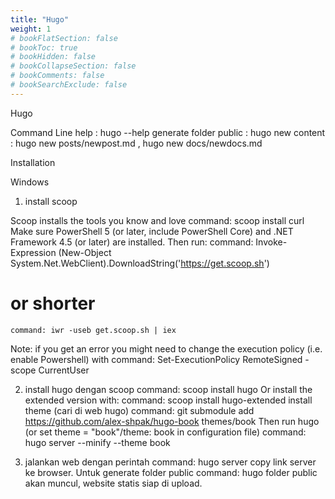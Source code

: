 ```yaml
---
title: "Hugo"
weight: 1
# bookFlatSection: false
# bookToc: true
# bookHidden: false
# bookCollapseSection: false
# bookComments: false
# bookSearchExclude: false
---
```


Hugo

Command Line
help : hugo --help
generate folder public : hugo
new content : hugo new posts/newpost.md , hugo new docs/newdocs.md

Installation

Windows

1. install scoop

Scoop installs the tools you know and love
command: scoop install curl
Make sure PowerShell 5 (or later, include PowerShell Core) and .NET Framework 4.5 (or later) are installed. Then run:
command: Invoke-Expression (New-Object System.Net.WebClient).DownloadString('https://get.scoop.sh')

# or shorter

    command: iwr -useb get.scoop.sh | iex

Note: if you get an error you might need to change the execution policy (i.e. enable Powershell) with
command: Set-ExecutionPolicy RemoteSigned -scope CurrentUser

2. install hugo dengan scoop
   command: scoop install hugo
   Or install the extended version with:
   command: scoop install hugo-extended
   install theme (cari di web hugo)
   command: git submodule add https://github.com/alex-shpak/hugo-book themes/book
   Then run hugo (or set theme = "book"/theme: book in configuration file)
   command: hugo server --minify --theme book

3. jalankan web dengan perintah
   command: hugo server
   copy link server ke browser.
   Untuk generate folder public
   command: hugo
   folder public akan muncul, website statis siap di upload.
